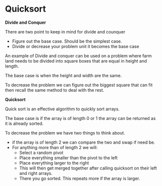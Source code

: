 # Quicksort
**Divide and Conquer**

There are two point to keep in mind for divide and counquer

- Figure out the base case. Should be the simplest case.
- Divide or decrease your problem unit it becomes the base case

An example of Divide and conquer can be used on a problem where farm land needs to be divided into square boxes that are equal in height and length.

The base case is when the height and width are the same.

To decrease the problem we can figure out the biggest square that can fit then recall the same method to deal with the rest. 

**Quicksort**

Quick sort is an effective algorithm to quickly sort arrays. 

The base case is if the array is of length 0 or 1 the array can be returned as it is already sorted.

To decrease the problem we have two things to think about.

- if the array is of length 2 we can compare the two and swap if need be.
- For anything more than of length 2 we will:
    - Select a random pivot
    - Place everything smaller than the pivot to the left
    - Place everything larger to the right
    - This will then get merged together after calling quicksort on their left and right arrays.
    - There you go sorted. This repeats more if the array is larger.